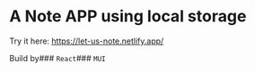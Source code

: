 # A Note APP using local storage
Try it here: https://let-us-note.netlify.app/

Build by### `React`### `MUI`
